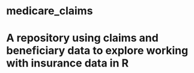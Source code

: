 # medicare_claims

# A repository using claims and beneficiary data to explore working with insurance data in R 

